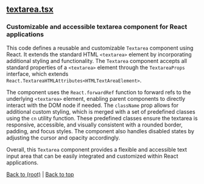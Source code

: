 ## [textarea.tsx](textarea.tsx)

### Customizable and accessible textarea component for React applications

This code defines a reusable and customizable `Textarea` component using React. It extends the standard HTML `<textarea>` element by incorporating additional styling and functionality. The `Textarea` component accepts all standard properties of a `<textarea>` element through the `TextareaProps` interface, which extends `React.TextareaHTMLAttributes<HTMLTextAreaElement>`. 

The component uses the `React.forwardRef` function to forward refs to the underlying `<textarea>` element, enabling parent components to directly interact with the DOM node if needed. The `className` prop allows for additional custom styling, which is merged with a set of predefined classes using the `cn` utility function. These predefined classes ensure the textarea is responsive, accessible, and visually consistent with a rounded border, padding, and focus styles. The component also handles disabled states by adjusting the cursor and opacity accordingly. 

Overall, this `Textarea` component provides a flexible and accessible text input area that can be easily integrated and customized within React applications.

[Back to (root)](#root) | [Back to top](#table-of-contents)
